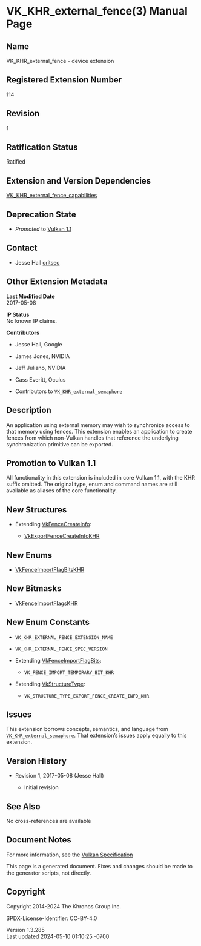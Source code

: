 # VK_KHR_external_fence(3) Manual Page

## Name

VK_KHR_external_fence - device extension



## <a href="#_registered_extension_number" class="anchor"></a>Registered Extension Number

114

## <a href="#_revision" class="anchor"></a>Revision

1

## <a href="#_ratification_status" class="anchor"></a>Ratification Status

Ratified

## <a href="#_extension_and_version_dependencies" class="anchor"></a>Extension and Version Dependencies

[VK_KHR_external_fence_capabilities](https://registry.khronos.org/vulkan/specs/1.3-extensions/man/html/VK_KHR_external_fence_capabilities.html)  

## <a href="#_deprecation_state" class="anchor"></a>Deprecation State

- *Promoted* to <a
  href="https://registry.khronos.org/vulkan/specs/1.3-extensions/html/vkspec.html#versions-1.1-promotions"
  target="_blank" rel="noopener">Vulkan 1.1</a>

## <a href="#_contact" class="anchor"></a>Contact

- Jesse Hall <a
  href="https://github.com/KhronosGroup/Vulkan-Docs/issues/new?body=%5BVK_KHR_external_fence%5D%20@critsec%0A*Here%20describe%20the%20issue%20or%20question%20you%20have%20about%20the%20VK_KHR_external_fence%20extension*"
  target="_blank" rel="nofollow noopener"><em></em>critsec</a>

## <a href="#_other_extension_metadata" class="anchor"></a>Other Extension Metadata

**Last Modified Date**  
2017-05-08

**IP Status**  
No known IP claims.

**Contributors**  
- Jesse Hall, Google

- James Jones, NVIDIA

- Jeff Juliano, NVIDIA

- Cass Everitt, Oculus

- Contributors to
  [`VK_KHR_external_semaphore`](VK_KHR_external_semaphore.html)

## <a href="#_description" class="anchor"></a>Description

An application using external memory may wish to synchronize access to
that memory using fences. This extension enables an application to
create fences from which non-Vulkan handles that reference the
underlying synchronization primitive can be exported.

## <a href="#_promotion_to_vulkan_1_1" class="anchor"></a>Promotion to Vulkan 1.1

All functionality in this extension is included in core Vulkan 1.1, with
the KHR suffix omitted. The original type, enum and command names are
still available as aliases of the core functionality.

## <a href="#_new_structures" class="anchor"></a>New Structures

- Extending [VkFenceCreateInfo](https://registry.khronos.org/vulkan/specs/1.3-extensions/man/html/VkFenceCreateInfo.html):

  - [VkExportFenceCreateInfoKHR](https://registry.khronos.org/vulkan/specs/1.3-extensions/man/html/VkExportFenceCreateInfoKHR.html)

## <a href="#_new_enums" class="anchor"></a>New Enums

- [VkFenceImportFlagBitsKHR](https://registry.khronos.org/vulkan/specs/1.3-extensions/man/html/VkFenceImportFlagBitsKHR.html)

## <a href="#_new_bitmasks" class="anchor"></a>New Bitmasks

- [VkFenceImportFlagsKHR](https://registry.khronos.org/vulkan/specs/1.3-extensions/man/html/VkFenceImportFlagsKHR.html)

## <a href="#_new_enum_constants" class="anchor"></a>New Enum Constants

- `VK_KHR_EXTERNAL_FENCE_EXTENSION_NAME`

- `VK_KHR_EXTERNAL_FENCE_SPEC_VERSION`

- Extending [VkFenceImportFlagBits](https://registry.khronos.org/vulkan/specs/1.3-extensions/man/html/VkFenceImportFlagBits.html):

  - `VK_FENCE_IMPORT_TEMPORARY_BIT_KHR`

- Extending [VkStructureType](https://registry.khronos.org/vulkan/specs/1.3-extensions/man/html/VkStructureType.html):

  - `VK_STRUCTURE_TYPE_EXPORT_FENCE_CREATE_INFO_KHR`

## <a href="#_issues" class="anchor"></a>Issues

This extension borrows concepts, semantics, and language from
[`VK_KHR_external_semaphore`](VK_KHR_external_semaphore.html). That
extension’s issues apply equally to this extension.

## <a href="#_version_history" class="anchor"></a>Version History

- Revision 1, 2017-05-08 (Jesse Hall)

  - Initial revision

## <a href="#_see_also" class="anchor"></a>See Also

No cross-references are available

## <a href="#_document_notes" class="anchor"></a>Document Notes

For more information, see the <a
href="https://registry.khronos.org/vulkan/specs/1.3-extensions/html/vkspec.html#VK_KHR_external_fence"
target="_blank" rel="noopener">Vulkan Specification</a>

This page is a generated document. Fixes and changes should be made to
the generator scripts, not directly.

## <a href="#_copyright" class="anchor"></a>Copyright

Copyright 2014-2024 The Khronos Group Inc.

SPDX-License-Identifier: CC-BY-4.0

Version 1.3.285  
Last updated 2024-05-10 01:10:25 -0700
